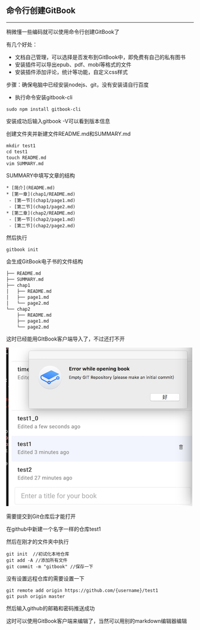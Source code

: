 ## 命令行创建GitBook

---

稍微懂一些编码就可以使用命令行创建GitBook了

有几个好处：

* 文档自己管理，可以选择是否发布到GitBook中，即免费有自己的私有图书
* 安装插件可以导出epub、pdf、mobi等格式的文件
* 安装插件添加评论，统计等功能，自定义css样式

步骤：确保电脑中已经安装nodejs、git，没有安装请自行百度

* 执行命令安装gitbook-cli

```
sudo npm install gitbook-cli
```

安装成功后输入gitbook -V可以看到版本信息

创建文件夹并新建文件README.md和SUMMARY.md

```
mkdir test1
cd test1  
touch README.md  
vim SUMMARY.md
```

SUMMARY中填写文章的结构

```
* [简介](README.md)
* [第一章](chap1/README.md)
 - [第一节](chap1/page1.md)
 - [第二节](chap1/page2.md)
* [第二章](chap2/README.md)
 - [第一节](chap2/page1.md)
 - [第二节](chap2/page2.md)
```

然后执行

```
gitbook init
```

会生成GitBook电子书的文件结构

```
├── README.md
├── SUMMARY.md
├── chap1
│   ├── README.md
│   ├── page1.md
│   └── page2.md
└── chap2
    ├── README.md
    ├── page1.md
    └── page2.md
```

这时已经能用GItBook客户端导入了，不过还打不开

![](/assets/image2.png)

需要提交到Git仓库后才能打开

在github中新建一个名字一样的仓库test1

然后在刚才的文件夹中执行

```
git init  //初试化本地仓库
git add -A //添加所有文件
git commit -m "gitbook" //保存一下
```

没有设置远程仓库的需要设置一下

```
git remote add origin https://github.com/{username}/test1
git push origin master
```

然后输入github的邮箱和密码推送成功

这时可以使用GitBook客户端来编辑了，当然可以用别的markdown编辑器编辑

